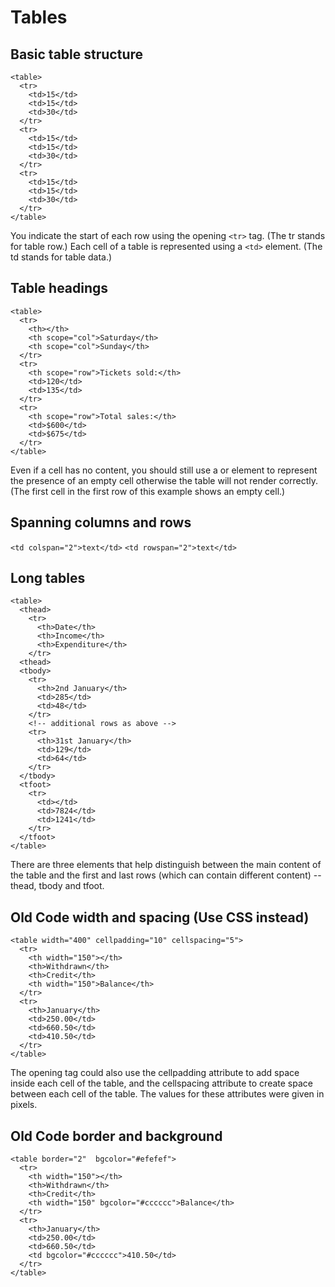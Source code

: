 # Tables

## Basic table structure
```
<table>
  <tr>
    <td>15</td>
    <td>15</td>
	<td>30</td>
  </tr>
  <tr>
    <td>15</td>
    <td>15</td>
	<td>30</td>
  </tr>
  <tr>
    <td>15</td>
    <td>15</td>
	<td>30</td>
  </tr>
</table>
```
You indicate the start of each row using the opening `<tr>` tag. (The tr stands for table row.)
Each cell of a table is represented using a `<td>` element. (The td stands for table data.)

## Table headings
```
<table>
  <tr>
	<th></th>
	<th scope="col">Saturday</th>
	<th scope="col">Sunday</th>
  </tr>
  <tr>
	<th scope="row">Tickets sold:</th>
	<td>120</td>
	<td>135</td>
  </tr>
  <tr>
	<th scope="row">Total sales:</th>
	<td>$600</td>
	<td>$675</td>
  </tr>
</table>
```
Even if a cell has no content, you should still use a <td> or <th> element to represent the presence of an empty cell otherwise the table will not render correctly. (The first cell in the first row of this example shows an empty cell.)

## Spanning columns and rows
`<td colspan="2">text</td>`
`<td rowspan="2">text</td>`

## Long tables
```
<table>
  <thead>
	<tr>
	  <th>Date</th>
	  <th>Income</th>
	  <th>Expenditure</th>
	</tr>
  <thead>
  <tbody>
	<tr>
	  <th>2nd January</th>
	  <td>285</td>
	  <td>48</td>
	</tr>
	<!-- additional rows as above -->
	<tr>
	  <th>31st January</th>
	  <td>129</td>
	  <td>64</td>
	</tr>
  </tbody>
  <tfoot>
	<tr>
	  <td></td>
	  <td>7824</td>
	  <td>1241</td>
	</tr>
  </tfoot>
</table>
```
There are three elements that help distinguish between the main content of the table and the first and last rows (which can contain different content) -- thead, tbody and tfoot.

## Old Code width and spacing (Use CSS instead)
```
<table width="400" cellpadding="10" cellspacing="5">
  <tr>
	<th width="150"></th>
	<th>Withdrawn</th>
	<th>Credit</th>
	<th width="150">Balance</th>
  </tr>
  <tr>
	<th>January</th>
	<td>250.00</td>
	<td>660.50</td>
	<td>410.50</td>
  </tr>
</table>
```
The opening <table> tag could also use the cellpadding attribute to add space inside each cell of the table, and the cellspacing attribute to create space between each cell of the table. The values for these attributes were given in pixels.

## Old Code border and background
```
<table border="2"  bgcolor="#efefef">
  <tr>
	<th width="150"></th>
	<th>Withdrawn</th>
	<th>Credit</th>
	<th width="150" bgcolor="#cccccc">Balance</th>
  </tr>
  <tr>
	<th>January</th>
	<td>250.00</td>
	<td>660.50</td>
	<td bgcolor="#cccccc">410.50</td>
  </tr>
</table>
```

